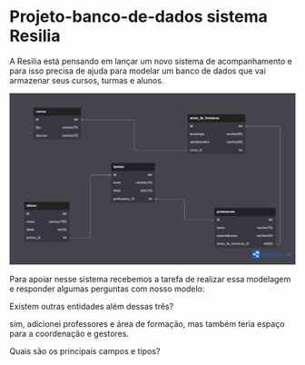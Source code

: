 # Projeto-banco-de-dados sistema Resilia

A Resilia está pensando em lançar um novo sistema de
acompanhamento e para isso precisa de ajuda para modelar um
banco de dados que vai armazenar seus cursos, turmas e alunos.

![Screenshot](dbresilia.png)


Para apoiar nesse sistema recebemos a tarefa de realizar essa modelagem
e responder algumas perguntas com nosso modelo:

Existem outras entidades além dessas três?

sim, adicionei professores e área de formação, mas também teria espaço para a coordenação e gestores.

Quais são os principais campos e tipos?


